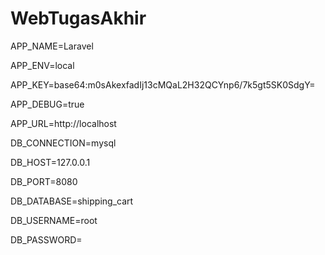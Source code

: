 # WebTugasAkhir

APP_NAME=Laravel

APP_ENV=local

APP_KEY=base64:m0sAkexfadIj13cMQaL2H32QCYnp6/7k5gt5SK0SdgY=

APP_DEBUG=true

APP_URL=http://localhost



DB_CONNECTION=mysql

DB_HOST=127.0.0.1

DB_PORT=8080

DB_DATABASE=shipping_cart

DB_USERNAME=root

DB_PASSWORD=

